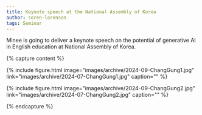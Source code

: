 ```yaml
---
title: Keynote speech at the National Assembly of Korea
author: soren-lorenson
tags: Seminar
---
```

Minee is going to deliver a keynote speech on the potential of generative AI in English education at National Assembly of Korea.

{% capture content %}

{% include figure.html image="images/archive/2024-09-ChangGung1.jpg" link="images/archive/2024-07-ChangGung1.jpg" caption="" %}

{% include figure.html image="images/archive/2024-09-ChangGung2.jpg" link="images/archive/2024-07-ChangGung2.jpg" caption="" %}

{% endcapture %}
